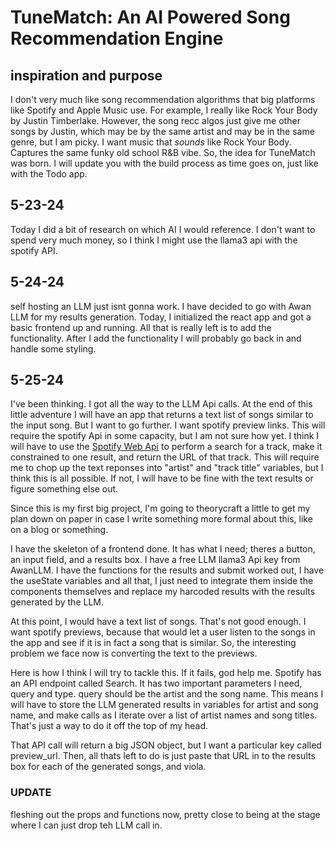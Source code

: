 # TuneMatch: An AI Powered Song Recommendation Engine 
## inspiration and purpose 
I don't very much like song recommendation algorithms that big platforms like Spotify and Apple Music use. 
For example, I really like Rock Your Body by Justin Timberlake. However, the song recc algos just give me other songs by Justin, which may be by the same artist and may be in the same genre, but I am picky. 
I want music that *sounds* like Rock Your Body. Captures the same funky old school R&B vibe. So, the idea for TuneMatch was born. I will update you with the build process as time goes on, just like with the Todo app. 

## 5-23-24
Today I did a bit of research on which AI I would reference. I don't want to spend very much money, so I think I might use the llama3 api with the spotify API. 

## 5-24-24
self hosting an LLM just isnt gonna work. I have decided to go with Awan LLM for my results generation. Today, I initialized the react app and got a basic frontend up and running. All that is really left is to add the functionality. After I add the functionality I will probably go back in and handle some styling. 

## 5-25-24
I've been thinking. I got all the way to the LLM Api calls. At the end of this little adventure I will have an app that returns a text list of songs similar to the input song. But I want to go further. I want spotify preview links. This will require the spotify Api in some capacity, but I am not sure how yet. I think I will have to use the <a href='https://developer.spotify.com/documentation/web-api/reference/search'>Spotify Web Api</a> to perform a search for a track, make it constrained to one result, and return the URL of that track. This will require me to chop up the text reponses into "artist" and "track title" variables, but I think this is all possible. If not, I will have to be fine with the text results or figure something else out. 

Since this is my first big project, I'm going to theorycraft a little to get my plan down on paper in case I write something more formal about this, like on a blog or something. 

I have the skeleton of a frontend done. It has what I need; theres a button, an input field, and a results box. I have a free LLM llama3 Api key from AwanLLM. I have the functions for the results and submit worked out, I have the useState variables and all that, I just need to integrate them inside the components themselves and replace my harcoded results with the results generated by the LLM. 

At this point, I would have a text list of songs. That's not good enough. I want spotify previews, because that would let a user listen to the songs in the app and see if it is in fact a song that is similar. So, the interesting problem we face now is converting the text to the previews. 

Here is how I think I will try to tackle this. If it fails, god help me. Spotify has an API endpoint called Search. It has two important parameters I need, query and type. query should be the artist and the song name. This means I will have to store the LLM generated results in variables for artist and song name, and make calls as I iterate over a list of artist names and song titles. That's just a way to do it off the top of my head. 

That API call will return a big JSON object, but I want a particular key called preview_url. Then, all thats left to do is just paste that URL in to the results box for each of the generated songs, and viola. 

### UPDATE 
fleshing out the props and functions now, pretty close to being at the stage where I can just drop teh LLM call in. 
